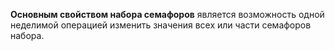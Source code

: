 **Основным свойством набора семафоров** является возможность одной неделимой операцией изменить значения всех или части семафоров набора.